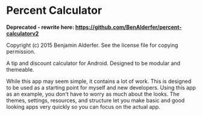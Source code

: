 # Percent Calculator

**Deprecated - rewrite here: https://github.com/BenAlderfer/percent-calculatorv2**

Copyright (c) 2015 Benjamin Alderfer.
See the license file for copying permission.

A tip and discount calculator for Android. 
Designed to be modular and themeable.

While this app may seem simple, it contains a lot of work.
This is designed to be used as a starting point for myself and new developers.
Using this app as an example, you don't have to worry as much about the looks.
The themes, settings, resources, and structure let you make basic and good looking apps very quickly so you can focus on the actual app.
